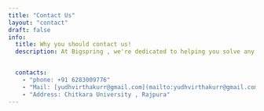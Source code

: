 ```yaml
---
title: "Contact Us"
layout: "contact"
draft: false
info: 
  title: Why you should contact us!
  description: At Bigspring , we're dedicated to helping you solve any issues you may be experiencing with your website. Our team of experienced professionals is here to answer your questions and provide the support you need to get your website running smoothly.


  contacts: 
    - "phone: +91 6283009776"
    - "Mail: [yudhvirthakurr@gmail.com](mailto:yudhvirthakurr@gmail.com)"
    - "Address: Chitkara University , Rajpura"
---
```

